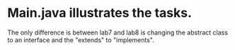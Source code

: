 # Main.java illustrates the tasks. 
The only difference is between lab7 and lab8 is changing the abstract class to an interface and the "extends" to "implements".
